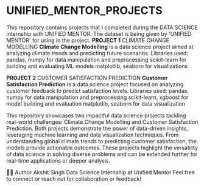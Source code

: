 # UNIFIED_MENTOR_PROJECTS
This repository contains projects that I completed during the DATA SCIENCE internship with UNIFIED MENTOR. The dataset is being given by 'UNIFIED MENTOR' for using in the project.
**PROJECT 1** CLIMATE CHANGE MODELLING
**Climate Change Modelling** is a data science project aimed at analyzing climate trends and predicting future scenarios.
Libraries used:
pandas, numpy for data manipulation and preprocessing
scikit-learn for building and evaluating ML models
matplotlib, seaborn for visualizations


**PROJECT 2** CUSTOMER SATISFACTION PREDICTION
**Customer Satisfaction Prediction** is a data science project focused on analyzing customer feedback to predict satisfaction levels.
Libraries used:
pandas, numpy for data manipulation and preprocessing
scikit-learn, xgboost for model building and evaluation
matplotlib, seaborn for data visualization


This repository showcases two impactful data science projects tackling real-world challenges: Climate Change Modelling and Customer Satisfaction Prediction.
Both projects demonstrate the power of data-driven insights, leveraging machine learning and data visualization techniques.
From understanding global climate trends to predicting customer satisfaction, the models provide actionable outcomes.
These projects highlight the versatility of data science in solving diverse problems and can be extended further for real-time applications or deeper analysis.

🙋‍♂️ Author
Akshit Singh
Data Science Internship at Unified Mentor
Feel free to connect or reach out for collaboration or feedback!

